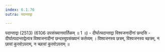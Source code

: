 ```yaml
---
index: 6.1.76
sutra: पदान्ताद्वा

---
```

पदान्ताद्वा (2513) (6106 उपसंख्यानवार्तिकम् ॥ 1 ॥) - दीर्घात्पदान्ताद्वा विश्वजनादीनां छन्दसि - दीर्घात्पदान्ताद्वेत्यत्र विश्वजनादीनां छन्दस्युपसंख्यानं कर्तव्यम् । विश्वजनस्य छत्रम्, विश्वजनस्य च्छत्रम्, न छायां कुरवोऽपराम्, न च्छायां कुरवोऽपराम् ॥